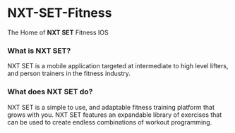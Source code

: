 # NXT-SET-Fitness
The Home of **NXT SET** Fitness IOS

### What is NXT SET?
NXT SET is a mobile application targeted at intermediate to high level lifters, and person trainers in the fitness industry. 
### What does NXT SET do?
NXT SET is a simple to use, and adaptable fitness training platform that grows with you. NXT SET features an expandable library of exercises that can be used to create endless combinations of workout programming. 
